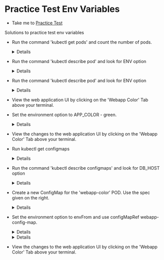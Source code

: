 # Practice Test Env Variables

- Take me to [Practice Test](https://kodekloud.com/topic/practice-test-env-variables/)
  
Solutions to practice test env variables

- Run the command 'kubectl get pods' and count the number of pods.
  
  <details>
  
  ```
  kubectl get pods
  ```
  
  </details>
  
- Run the command 'kubectl describe pod' and look for ENV option

  <details>
  
  ```
  kubectl describe pod
  ```
  
  </details>
  
- Run the command 'kubectl describe pod' and look for ENV option
  
  <details>
  
  ```
  kubectl describe pod
  ```
  
  </details>

- View the web application UI by clicking on the 'Webapp Color' Tab above your terminal.

- Set the environment option to APP_COLOR - green.
  
  <details>
  
  ```
  $ kubectl get pods webapp-color -o yaml > green.yaml
  $ kubectl delete pods webapp-color
  Update APP_COLOR to green
  $ kubectl create -f green.yaml
  ```
  
  </details>
  
- View the changes to the web application UI by clicking on the 'Webapp Color' Tab above your terminal.

- Run kubectl get configmaps
  
  <details>
  
  ```
  kubectl get configmaps
  ```
  
  </details>
  
- Run the command 'kubectl describe configmaps' and look for DB_HOST option

  <details>
  
  ```
  kubectl describe configmaps
  ```
  
  </details>
  
- Create a new ConfigMap for the 'webapp-color' POD. Use the spec given on the right.

  <details>
  
  ```
  kubectl create configmap webapp-config-map --from-literal=APP_COLOR=darkblue
  ```
  
  </details>
  
- Set the environment option to envFrom and use configMapRef webapp-config-map.
  
  <details>
  
  ```
  $ kubectl get pods webapp-color -o yaml > new-webapp.yaml
  $ kubectl delete pods webapp-color
   Update pod definition file, under spec.containers section update the below.
  - envFrom:
    - configMapRef:
       name: webapp-config-map
  ```
  
  </details>
  
  <details>
  
  ```
  kubectl create -f new-webapp.yaml
  ```
  
  </details>

- View the changes to the web application UI by clicking on the 'Webapp Color' Tab above your terminal.
